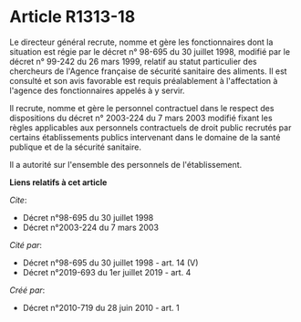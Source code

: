 # Article R1313-18

Le directeur général recrute, nomme et gère les fonctionnaires dont la situation est régie par le décret n° 98-695 du 30
juillet 1998, modifié par le décret n° 99-242 du 26 mars 1999, relatif au statut particulier des chercheurs de l'Agence
française de sécurité sanitaire des aliments. Il est consulté et son avis favorable est requis préalablement à l'affectation
à l'agence des fonctionnaires appelés à y servir. 

Il recrute, nomme et gère le personnel contractuel dans le respect des dispositions du décret n° 2003-224 du 7 mars 2003
modifié fixant les règles applicables aux personnels contractuels de droit public recrutés par certains établissements
publics intervenant dans le domaine de la santé publique et de la sécurité sanitaire. 

Il a autorité sur l'ensemble des personnels de l'établissement.

**Liens relatifs à cet article**

_Cite_:

  - Décret n°98-695 du 30 juillet 1998
  - Décret n°2003-224 du 7 mars 2003

_Cité par_:

  - Décret n°98-695 du 30 juillet 1998 - art. 14 (V)
  - Décret n°2019-693 du 1er juillet 2019 - art. 4

_Créé par_:

  - Décret n°2010-719 du 28 juin 2010 - art. 1
